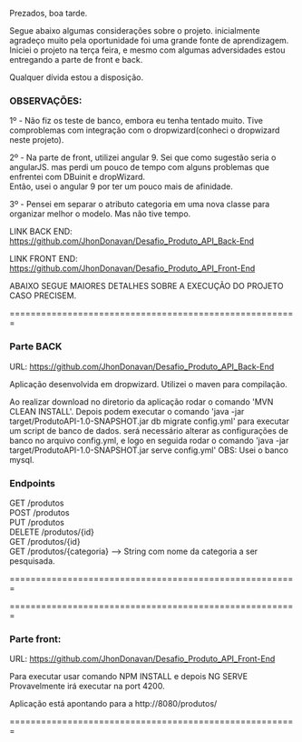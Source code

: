 Prezados, boa tarde.

Segue abaixo algumas considerações sobre o projeto.
inicialmente agradeço muito pela oportunidade foi uma grande fonte de aprendizagem.
Iniciei o projeto na terça feira, e mesmo com algumas adversidades estou entregando a parte de front e back.

Qualquer dívida estou a disposição.


### OBSERVAÇÕES:  

1º - Não fiz os teste de banco, embora eu tenha tentado muito. Tive comproblemas com integração com o dropwizard(conheci o dropwizard  neste projeto).  


2º - Na parte de front, utilizei angular 9. Sei que como sugestão seria o angularJS. mas perdi um pouco de tempo com alguns problemas que enfrentei com DBuinit e dropWizard.  
	 Então, usei o angular 9 por ter um pouco mais de afinidade.


3º - Pensei em separar o atributo categoria em uma nova classe para organizar melhor o modelo. Mas não tive tempo.  



LINK BACK END:    https://github.com/JhonDonavan/Desafio_Produto_API_Back-End  

LINK FRONT END:   https://github.com/JhonDonavan/Desafio_Produto_API_Front-End 


ABAIXO SEGUE MAIORES DETALHES SOBRE A EXECUÇÃO DO PROJETO CASO PRECISEM.  


=======================================================  

### Parte BACK  
URL: https://github.com/JhonDonavan/Desafio_Produto_API_Back-End

Aplicação desenvolvida em dropwizard. Utilizei o maven para compilação.  

Ao realizar download no diretorio da aplicação rodar o comando 'MVN CLEAN INSTALL'.
Depois podem executar o comando 'java -jar target/ProdutoAPI-1.0-SNAPSHOT.jar db migrate  config.yml' para executar um script de banco de dados.
será necessário alterar as configurações de banco no arquivo config.yml, e logo en seguida rodar o comando 'java -jar target/ProdutoAPI-1.0-SNAPSHOT.jar serve  config.yml'
OBS: Usei o banco mysql.



### Endpoints

GET     /produtos  
POST    /produtos  
PUT     /produtos  
DELETE  /produtos/{id}  
GET     /produtos/{id}  
GET     /produtos/{categoria}  --> String com nome da categoria a ser pesquisada.  


=======================================================  


=======================================================  
### Parte  front:  
URL: https://github.com/JhonDonavan/Desafio_Produto_API_Front-End 

Para executar usar  comando NPM INSTALL e depois NG SERVE  
Provavelmente irá executar na port 4200.  

Aplicação está apontando para a http://8080/produtos/  

=======================================================    
